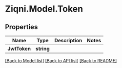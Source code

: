 
# Ziqni.Model.Token

## Properties

Name | Type | Description | Notes
------------ | ------------- | ------------- | -------------
**JwtToken** | **string** |  | 

[[Back to Model list]](../README.md#documentation-for-models)
[[Back to API list]](../README.md#documentation-for-api-endpoints)
[[Back to README]](../README.md)

